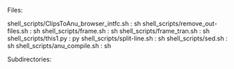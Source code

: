Files:

shell_scripts/ClipsToAnu_browser_intfc.sh : sh
shell_scripts/remove_out-files.sh : sh
shell_scripts/frame.sh : sh
shell_scripts/frame_tran.sh : sh
shell_scripts/this1.py : py
shell_scripts/split-line.sh : sh
shell_scripts/sed.sh : sh
shell_scripts/anu_compile.sh : sh

Subdirectories:

